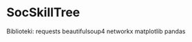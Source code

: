 # SocSkillTree[]()
Biblioteki:
    requests
    beautifulsoup4
    networkx
    matplotlib
    pandas